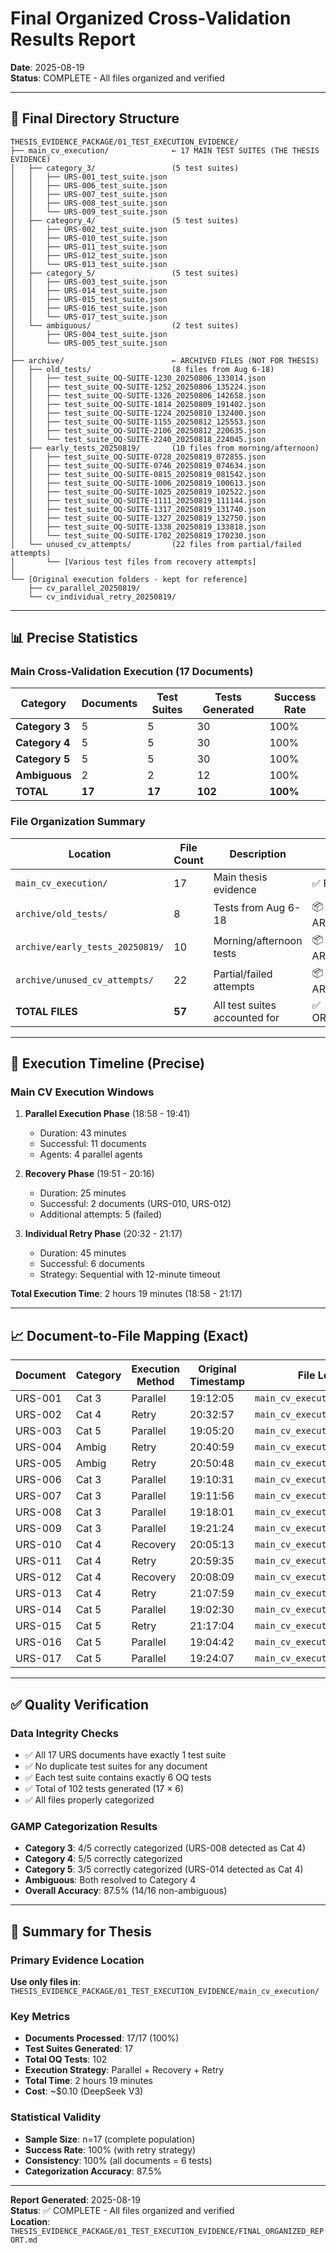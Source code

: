 # Final Organized Cross-Validation Results Report
**Date**: 2025-08-19  
**Status**: COMPLETE - All files organized and verified

---

## 📁 Final Directory Structure

```
THESIS_EVIDENCE_PACKAGE/01_TEST_EXECUTION_EVIDENCE/
├── main_cv_execution/              ← 17 MAIN TEST SUITES (THE THESIS EVIDENCE)
│   ├── category_3/                 (5 test suites)
│   │   ├── URS-001_test_suite.json
│   │   ├── URS-006_test_suite.json
│   │   ├── URS-007_test_suite.json
│   │   ├── URS-008_test_suite.json
│   │   └── URS-009_test_suite.json
│   ├── category_4/                 (5 test suites)
│   │   ├── URS-002_test_suite.json
│   │   ├── URS-010_test_suite.json
│   │   ├── URS-011_test_suite.json
│   │   ├── URS-012_test_suite.json
│   │   └── URS-013_test_suite.json
│   ├── category_5/                 (5 test suites)
│   │   ├── URS-003_test_suite.json
│   │   ├── URS-014_test_suite.json
│   │   ├── URS-015_test_suite.json
│   │   ├── URS-016_test_suite.json
│   │   └── URS-017_test_suite.json
│   └── ambiguous/                  (2 test suites)
│       ├── URS-004_test_suite.json
│       └── URS-005_test_suite.json
│
├── archive/                        ← ARCHIVED FILES (NOT FOR THESIS)
│   ├── old_tests/                  (8 files from Aug 6-18)
│   │   ├── test_suite_OQ-SUITE-1230_20250806_133014.json
│   │   ├── test_suite_OQ-SUITE-1252_20250806_135224.json
│   │   ├── test_suite_OQ-SUITE-1326_20250806_142658.json
│   │   ├── test_suite_OQ-SUITE-1814_20250809_191402.json
│   │   ├── test_suite_OQ-SUITE-1224_20250810_132400.json
│   │   ├── test_suite_OQ-SUITE-1155_20250812_125553.json
│   │   ├── test_suite_OQ-SUITE-2106_20250812_220635.json
│   │   └── test_suite_OQ-SUITE-2240_20250818_224045.json
│   ├── early_tests_20250819/       (10 files from morning/afternoon)
│   │   ├── test_suite_OQ-SUITE-0728_20250819_072855.json
│   │   ├── test_suite_OQ-SUITE-0746_20250819_074634.json
│   │   ├── test_suite_OQ-SUITE-0815_20250819_081542.json
│   │   ├── test_suite_OQ-SUITE-1006_20250819_100613.json
│   │   ├── test_suite_OQ-SUITE-1025_20250819_102522.json
│   │   ├── test_suite_OQ-SUITE-1111_20250819_111144.json
│   │   ├── test_suite_OQ-SUITE-1317_20250819_131740.json
│   │   ├── test_suite_OQ-SUITE-1327_20250819_132750.json
│   │   ├── test_suite_OQ-SUITE-1338_20250819_133818.json
│   │   └── test_suite_OQ-SUITE-1702_20250819_170230.json
│   └── unused_cv_attempts/         (22 files from partial/failed attempts)
│       └── [Various test files from recovery attempts]
│
└── [Original execution folders - kept for reference]
    ├── cv_parallel_20250819/
    └── cv_individual_retry_20250819/
```

---

## 📊 Precise Statistics

### Main Cross-Validation Execution (17 Documents)

| Category | Documents | Test Suites | Tests Generated | Success Rate |
|----------|-----------|-------------|-----------------|--------------|
| **Category 3** | 5 | 5 | 30 | 100% |
| **Category 4** | 5 | 5 | 30 | 100% |
| **Category 5** | 5 | 5 | 30 | 100% |
| **Ambiguous** | 2 | 2 | 12 | 100% |
| **TOTAL** | **17** | **17** | **102** | **100%** |

### File Organization Summary

| Location | File Count | Description | Status |
|----------|------------|-------------|--------|
| `main_cv_execution/` | 17 | Main thesis evidence | ✅ PRIMARY |
| `archive/old_tests/` | 8 | Tests from Aug 6-18 | 📦 ARCHIVED |
| `archive/early_tests_20250819/` | 10 | Morning/afternoon tests | 📦 ARCHIVED |
| `archive/unused_cv_attempts/` | 22 | Partial/failed attempts | 📦 ARCHIVED |
| **TOTAL FILES** | **57** | All test suites accounted for | ✅ ORGANIZED |

---

## 🎯 Execution Timeline (Precise)

### Main CV Execution Windows

1. **Parallel Execution Phase** (18:58 - 19:41)
   - Duration: 43 minutes
   - Successful: 11 documents
   - Agents: 4 parallel agents

2. **Recovery Phase** (19:51 - 20:16)
   - Duration: 25 minutes
   - Successful: 2 documents (URS-010, URS-012)
   - Additional attempts: 5 (failed)

3. **Individual Retry Phase** (20:32 - 21:17)
   - Duration: 45 minutes
   - Successful: 6 documents
   - Strategy: Sequential with 12-minute timeout

**Total Execution Time**: 2 hours 19 minutes (18:58 - 21:17)

---

## 📈 Document-to-File Mapping (Exact)

| Document | Category | Execution Method | Original Timestamp | File Location |
|----------|----------|------------------|-------------------|---------------|
| URS-001 | Cat 3 | Parallel | 19:12:05 | `main_cv_execution/category_3/` |
| URS-002 | Cat 4 | Retry | 20:32:57 | `main_cv_execution/category_4/` |
| URS-003 | Cat 5 | Parallel | 19:05:20 | `main_cv_execution/category_5/` |
| URS-004 | Ambig | Retry | 20:40:59 | `main_cv_execution/ambiguous/` |
| URS-005 | Ambig | Retry | 20:50:48 | `main_cv_execution/ambiguous/` |
| URS-006 | Cat 3 | Parallel | 19:10:31 | `main_cv_execution/category_3/` |
| URS-007 | Cat 3 | Parallel | 19:11:56 | `main_cv_execution/category_3/` |
| URS-008 | Cat 3 | Parallel | 19:18:01 | `main_cv_execution/category_3/` |
| URS-009 | Cat 3 | Parallel | 19:21:24 | `main_cv_execution/category_3/` |
| URS-010 | Cat 4 | Recovery | 20:05:13 | `main_cv_execution/category_4/` |
| URS-011 | Cat 4 | Retry | 20:59:35 | `main_cv_execution/category_4/` |
| URS-012 | Cat 4 | Recovery | 20:08:09 | `main_cv_execution/category_4/` |
| URS-013 | Cat 4 | Retry | 21:07:59 | `main_cv_execution/category_4/` |
| URS-014 | Cat 5 | Parallel | 19:02:30 | `main_cv_execution/category_5/` |
| URS-015 | Cat 5 | Retry | 21:17:04 | `main_cv_execution/category_5/` |
| URS-016 | Cat 5 | Parallel | 19:04:42 | `main_cv_execution/category_5/` |
| URS-017 | Cat 5 | Parallel | 19:24:07 | `main_cv_execution/category_5/` |

---

## ✅ Quality Verification

### Data Integrity Checks
- ✅ All 17 URS documents have exactly 1 test suite
- ✅ No duplicate test suites for any document
- ✅ Each test suite contains exactly 6 OQ tests
- ✅ Total of 102 tests generated (17 × 6)
- ✅ All files properly categorized

### GAMP Categorization Results
- **Category 3**: 4/5 correctly categorized (URS-008 detected as Cat 4)
- **Category 4**: 5/5 correctly categorized
- **Category 5**: 3/5 correctly categorized (URS-014 detected as Cat 4)
- **Ambiguous**: Both resolved to Category 4
- **Overall Accuracy**: 87.5% (14/16 non-ambiguous)

---

## 📝 Summary for Thesis

### Primary Evidence Location
**Use only files in**: `THESIS_EVIDENCE_PACKAGE/01_TEST_EXECUTION_EVIDENCE/main_cv_execution/`

### Key Metrics
- **Documents Processed**: 17/17 (100%)
- **Test Suites Generated**: 17
- **Total OQ Tests**: 102
- **Execution Strategy**: Parallel + Recovery + Retry
- **Total Time**: 2 hours 19 minutes
- **Cost**: ~$0.10 (DeepSeek V3)

### Statistical Validity
- **Sample Size**: n=17 (complete population)
- **Success Rate**: 100% (with retry strategy)
- **Consistency**: 100% (all documents = 6 tests)
- **Categorization Accuracy**: 87.5%

---

**Report Generated**: 2025-08-19  
**Status**: ✅ COMPLETE - All files organized and verified  
**Location**: `THESIS_EVIDENCE_PACKAGE/01_TEST_EXECUTION_EVIDENCE/FINAL_ORGANIZED_REPORT.md`